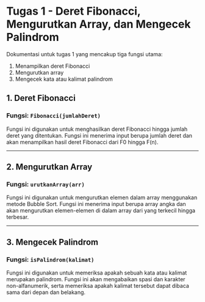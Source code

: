 # Tugas 1 - Deret Fibonacci, Mengurutkan Array, dan Mengecek Palindrom

Dokumentasi untuk tugas 1 yang mencakup tiga fungsi utama: 
1. Menampilkan deret Fibonacci
2. Mengurutkan array
3. Mengecek kata atau kalimat palindrom

## 1. Deret Fibonacci

### Fungsi: `Fibonacci(jumlahDeret)`

Fungsi ini digunakan untuk menghasilkan deret Fibonacci hingga jumlah deret yang ditentukan. Fungsi ini menerima input berupa jumlah deret dan akan menampilkan hasil deret Fibonacci dari F0 hingga F(n).

---

## 2. Mengurutkan Array

### Fungsi: `urutkanArray(arr)`

Fungsi ini digunakan untuk mengurutkan elemen dalam array menggunakan metode Bubble Sort. Fungsi ini menerima input berupa array angka dan akan mengurutkan elemen-elemen di dalam array dari yang terkecil hingga terbesar.

---

## 3. Mengecek Palindrom

### Fungsi: `isPalindrom(kalimat)`

Fungsi ini digunakan untuk memeriksa apakah sebuah kata atau kalimat merupakan palindrom. Fungsi ini akan mengabaikan spasi dan karakter non-alfanumerik, serta memeriksa apakah kalimat tersebut dapat dibaca sama dari depan dan belakang.
